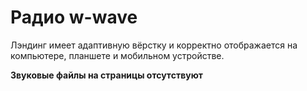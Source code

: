 #  Радио w-wave 

 Лэндинг имеет адаптивную вёрстку и корректно отображается на компьютере, планшете и мобильном устройстве. 
 
 <strong>Звуковые файлы на страницы отсутствуют</strong>
